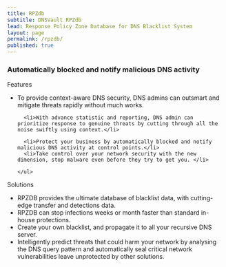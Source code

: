 ```yaml
---
title: RPZdb
subtitle: DNSVault RPZdb
lead: Response Policy Zone Database for DNS Blacklist System
layout: page
permalink: /rpzdb/
published: true
---
```


<h3 class="text-center"> Automatically blocked and notify malicious DNS activity </h3>

<div class="card mb-4">
  <div class="card-body">
    <p class="lead">Features</p>
    <ul>
      <li>To provide context-aware DNS security, DNS admins can outsmart and mitigate threats rapidly without much works.</li>

      <li>With advance statistic and reporting, DNS admin can prioritize response to genuine threats by cutting through all the noise swiftly using context.</li>

      <li>Protect your business by automatically blocked and notify malicious DNS activity at control points.</li>
      <li>Take control over your network security with the new dimension, stop malware even before they try to get you. </li>

    </ul>
  </div>
</div>

<div class="card mb-4">
  <div class="card-body">
    <p class="lead">Solutions</p>
    <ul>
      <li>RPZDB provides the ultimate database of blacklist data, with cutting-edge transfer and detections data.</li>
      <li>RPZDB can stop infections weeks or month faster than standard in-house protections. </li>
      <li>Create your own blacklist, and propagate it to all your recursive DNS server.</li>
      <li>Intelligently predict threats that could harm your network by analysing the DNS query pattern and automatically seal critical network vulnerabilities leave unprotected by other solutions.</li>
    </ul>
  </div>
</div>

